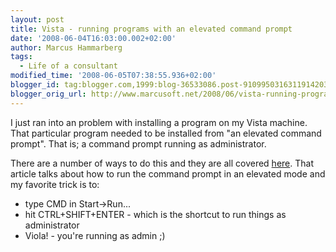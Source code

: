 ```yaml
---
layout: post
title: Vista - running programs with an elevated command prompt
date: '2008-06-04T16:03:00.002+02:00'
author: Marcus Hammarberg
tags:
  - Life of a consultant
modified_time: '2008-06-05T07:38:55.936+02:00'
blogger_id: tag:blogger.com,1999:blog-36533086.post-9109950316311914203
blogger_orig_url: http://www.marcusoft.net/2008/06/vista-running-programs-in-elevated-mode.html
---
```



I just ran into an problem with installing a program on my Vista
machine. That particular program needed to be installed from "an
elevated command prompt". That is; a command prompt running as
administrator.

There are a number of ways to do this and they are all covered <a
href="http://www.tipandtrick.net/2008/how-open-command-prompt-as-administrator-on-elevation-in-vista/"
target="_blank">here</a>. That article talks about how to run the
command prompt in an elevated mode and my favorite trick is to:

- type CMD in Start-\>Run...
- hit CTRL+SHIFT+ENTER - which is the shortcut to run things as
    administrator
- Viola! - you're running as admin ;)
